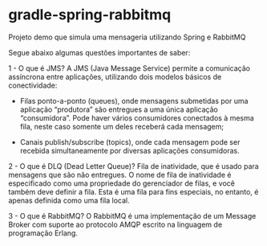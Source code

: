 # gradle-spring-rabbitmq
Projeto demo que simula uma mensageria utilizando Spring e RabbitMQ

Segue abaixo algumas questões importantes de saber:

1 - O que é JMS? A JMS (Java Message Service) permite a comunicação assíncrona entre aplicações, utilizando dois modelos básicos de conectividade:

* Filas ponto-a-ponto (queues), onde mensagens submetidas por uma aplicação “produtora” são entregues a uma única aplicação “consumidora”. Pode haver vários consumidores conectados à mesma fila, neste caso somente um deles receberá cada mensagem;

* Canais publish/subscribe (topics), onde cada mensagem pode ser recebida simultaneamente por diversas aplicações consumidoras.

2 - O que é DLQ (Dead Letter Queue)? 
Fila de inatividade, que é usado para mensagens que são não entregues. O nome de fila de inatividade é especificado como uma propriedade do gerenciador de filas, e você também deve definir a fila. Esta é uma fila para fins especiais, no entanto, é apenas definida como uma fila local.

3 - O que é RabbitMQ? 
O RabbitMQ é uma implementação de um Message Broker com suporte ao protocolo AMQP escrito na linguagem de programação Erlang.
